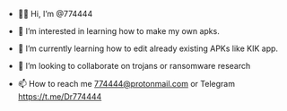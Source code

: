 - 🤨🍻 Hi, I’m @774444
- 🐧 I’m interested in learning how to make my own apks.
- 🍁 I’m currently learning how to edit already existing APKs like KIK app.
- 🍄 I’m looking to collaborate on trojans or ransomware research

- 📫 How to reach me 774444@protonmail.com or Telegram https://t.me/Dr774444

<!---
774444/774444 is a ✨ special ✨ repository because its `README.md` (this file) appears on your GitHub profile.
You can click the Preview link to take a look at your changes.
--->
